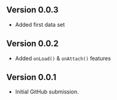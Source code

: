 
## Version 0.0.3

- Added first data set

## Version 0.0.2

- Added `onLoad()` & `onAttach()` features

## Version 0.0.1

- Initial GitHub submission.
